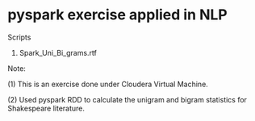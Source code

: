 # pyspark exercise applied in NLP

Scripts

1. Spark_Uni_Bi_grams.rtf 

Note: 

(1) This is an exercise done under Cloudera Virtual Machine.

(2) Used pyspark RDD to calculate the unigram and bigram statistics for Shakespeare literature.

